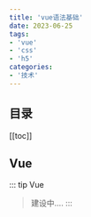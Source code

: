 ```yaml
---
title: 'vue语法基础'
date: 2023-06-25
tags:
- 'vue'
- 'css'
- 'h5'
categories:
- '技术'
---
```

## 目录
[[toc]]
## Vue 
::: tip Vue
> 建设中....
:::